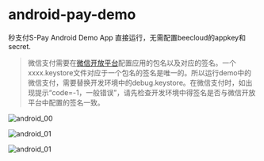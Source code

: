 # android-pay-demo
秒支付S-Pay Android Demo App
直接运行，无需配置beecloud的appkey和secret.
>微信支付需要在[微信开放平台](http://open.weixin.qq.com)配置应用的包名以及对应的签名。一个xxxx.keystore文件对应于一个包名的签名是唯一的。所以运行demo中的微信支付，需要替换开发环境中的debug.keystore。在微信支付时，如出现提示“code=-1，一般错误”，请先检查开发环境中得签名是否与微信开放平台中配置的签名一致。

![android_00](http://7xavqo.com1.z0.glb.clouddn.com/android_demo.jpg)

![android_01](http://beeclouddoc.qiniudn.com/android-ui-1.png)

![android_01](http://beeclouddoc.qiniudn.com/android-ui-2.png)

